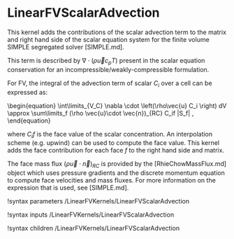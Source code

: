 # LinearFVScalarAdvection

This kernel adds the contributions of the scalar advection term to the matrix and right hand side of the scalar equation system for the finite volume SIMPLE segregated solver [SIMPLE.md].

This term is described by $\nabla \cdot \left(\rho\vec{u} c_p T \right)$ present in the scalar equation conservation for an incompressible/weakly-compressible formulation.

For FV, the integral of the advection term of scalar $C_i$ over a cell can be expressed as:

\begin{equation}
\int\limits_{V_C} \nabla \cdot \left(\rho\vec{u} C_i \right) dV \approx \sum\limits_f (\rho \vec{u}\cdot \vec{n})_{RC} C_if |S_f| \,
\end{equation}

where $C_if$ is the face value of the scalar concentration. An interpolation scheme (e.g. upwind) can be used to compute the face value. This kernel adds the face contribution for each face $f$ to the right hand side and matrix.

The face mass flux $(\rho \vec{u}\cdot \vec{n})_{RC}$ is provided by the [RhieChowMassFlux.md] object which uses pressure
gradients and the discrete momentum equation to compute face velocities and mass fluxes.
For more information on the expression that is used, see [SIMPLE.md].

!syntax parameters /LinearFVKernels/LinearFVScalarAdvection

!syntax inputs /LinearFVKernels/LinearFVScalarAdvection

!syntax children /LinearFVKernels/LinearFVScalarAdvection
